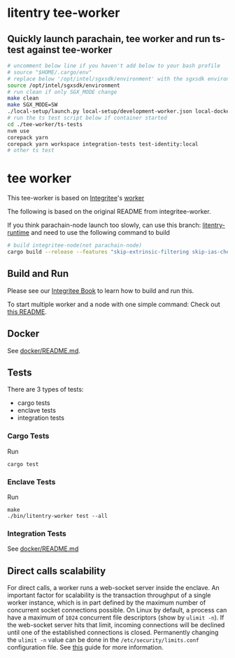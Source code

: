 # litentry tee-worker

## Quickly launch parachain, tee worker and run ts-test against tee-worker

```bash
# uncomment below line if you haven't add below to your bash profile
# source "$HOME/.cargo/env"
# replace below '/opt/intel/sgxsdk/environment' with the sgxsdk environment file path in your system
source /opt/intel/sgxsdk/environment
# run clean if only SGX_MODE change
make clean
make SGX_MODE=SW
./local-setup/launch.py local-setup/development-worker.json local-docker
# run the ts test script below if container started
cd ./tee-worker/ts-tests
nvm use
corepack yarn
corepack yarn workspace integration-tests test-identity:local
# other ts test
```

# tee worker

This tee-worker is based on [Integritee](https://integritee.network)'s [worker](https://github.com/integritee-network/worker)

The following is based on the original README from integritee-worker.

If you think parachain-node launch too slowly, can use this branch: [litentry-runtime](https://github.com/litentry/integritee-node/tree/litentry-runtime) and need to use the following command to build

```bash
# build integritee-node(not parachain-node)
cargo build --release --features "skip-extrinsic-filtering skip-ias-check"
```

## Build and Run

Please see our [Integritee Book](https://docs.integritee.network/4-development/4.4-sdk) to learn how to build and run this.

To start multiple worker and a node with one simple command: Check out [this README](local-setup/README.md).

## Docker

See [docker/README.md](docker/README.md).

## Tests

There are 3 types of tests:

-   cargo tests
-   enclave tests
-   integration tests

### Cargo Tests

Run

```
cargo test
```

### Enclave Tests

Run

```
make
./bin/litentry-worker test --all
```

### Integration Tests

See [docker/README.md](docker/README.md)

## Direct calls scalability

For direct calls, a worker runs a web-socket server inside the enclave. An important factor for scalability is the transaction throughput of a single worker instance, which is in part defined by the maximum number of concurrent socket connections possible. On Linux by default, a process can have a maximum of `1024` concurrent file descriptors (show by `ulimit -n`).
If the web-socket server hits that limit, incoming connections will be declined until one of the established connections is closed. Permanently changing the `ulimit -n` value can be done in the `/etc/security/limits.conf` configuration file. See [this](https://linuxhint.com/permanently_set_ulimit_value/) guide for more information.
